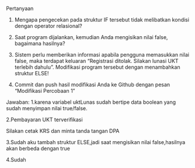 Pertanyaan 
1. Mengapa pengecekan pada struktur IF tersebut tidak melibatkan kondisi dengan 
operator relasional? 

2. Saat program dijalankan, kemudian Anda mengisikan nilai false, bagaimana hasilnya? 

3. Sistem perlu memberikan informasi apabila pengguna memasukkan nilai false, maka 
terdapat keluaran “Registrasi ditolak. Silakan lunasi UKT terlebih dahulu”. Modifikasi 
program tersebut dengan menambahkan struktur ELSE! 

4. Commit dan push hasil modifikasi Anda ke Github dengan pesan “Modifikasi 
Percobaan 1”

Jawaban:
1.karena variabel uktLunas sudah bertipe data boolean yang sudah menyimpan nilai true/false.

2.Pembayaran UKT terverifikasi

Silakan cetak KRS dan minta tanda tangan DPA

3.Sudah aku tambah struktur ELSE,jadi saat mengisikan nilai false,hasilnya akan berbeda dengan true

4.Sudah
